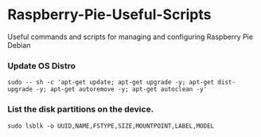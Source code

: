 # Raspberry-Pie-Useful-Scripts
Useful commands and scripts for managing and configuring Raspberry Pie Debian

### Update OS Distro
```
sudo -- sh -c 'apt-get update; apt-get upgrade -y; apt-get dist-upgrade -y; apt-get autoremove -y; apt-get autoclean -y'
```

### List the disk partitions on the device. 
```
sudo lsblk -o UUID,NAME,FSTYPE,SIZE,MOUNTPOINT,LABEL,MODEL
```
